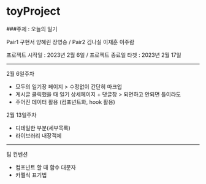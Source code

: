 # toyProject
###주제 : 오늘의 일기

Pair1 구현서 양혜린 장영승   /   Pair2 김나실 이재훈 이주람

프로젝트 시작일 : 2023년 2월 6일   /   프로젝트 종료일 타겟 : 2023년 2월 17일

------------------------------

2월 6일주차
- 모두의 일기장 페이지 > 수정없이 간단히 마크업
- 게시글 클릭했을 때 일기 상세페이지 + 댓글창 > 되면하고 안되면 틀이라도
- 주어진 데이터 활용 (컴포넌트화, hook 활용)

2월 13일주차
- 디테일한 부분(세부목록)
- 라이브러리 내장객체

------------------------------

팀 컨벤션
  * 컴포넌트 할 때 함수 대문자
  * 카멜식 표기법
